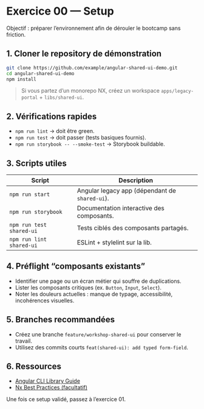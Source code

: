 # Exercice 00 — Setup

Objectif : préparer l’environnement afin de dérouler le bootcamp sans friction.

## 1. Cloner le repository de démonstration

```bash
git clone https://github.com/example/angular-shared-ui-demo.git
cd angular-shared-ui-demo
npm install
```

> Si vous partez d’un monorepo NX, créez un workspace `apps/legacy-portal` + `libs/shared-ui`.

## 2. Vérifications rapides

- `npm run lint` → doit être green.
- `npm run test` → doit passer (tests basiques fournis).
- `npm run storybook -- --smoke-test` → Storybook buildable.

## 3. Scripts utiles

| Script | Description |
| --- | --- |
| `npm run start` | Angular legacy app (dépendant de `shared-ui`). |
| `npm run storybook` | Documentation interactive des composants. |
| `npm run test shared-ui` | Tests ciblés des composants partagés. |
| `npm run lint shared-ui` | ESLint + stylelint sur la lib. |

## 4. Préflight “composants existants”

- Identifier une page ou un écran métier qui souffre de duplications.
- Lister les composants critiques (ex. `Button`, `Input`, `Select`).
- Noter les douleurs actuelles : manque de typage, accessibilité, incohérences visuelles.

## 5. Branches recommandées

- Créez une branche `feature/workshop-shared-ui` pour conserver le travail.
- Utilisez des commits courts `feat(shared-ui): add typed form-field`.

## 6. Ressources

- [Angular CLI Library Guide](https://angular.dev/tools/cli/libraries)
- [Nx Best Practices (facultatif)](https://nx.dev/concepts/best-practices)

Une fois ce setup validé, passez à l’exercice 01.
